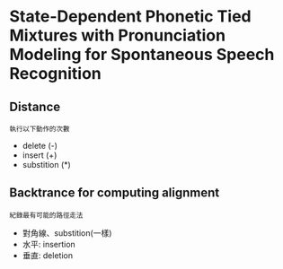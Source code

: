 # State-Dependent Phonetic Tied Mixtures with Pronunciation Modeling for Spontaneous Speech Recognition

## Distance
`執行以下動作的次數`
* delete (-)
* insert (+)
* substition (*)

## Backtrance for computing alignment
`紀錄最有可能的路徑走法`
* 對角線、substition(一樣)
* 水平: insertion
* 垂直: deletion
